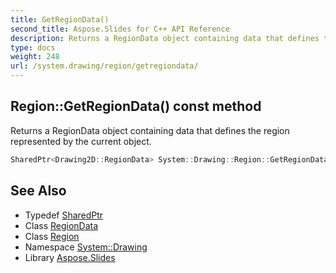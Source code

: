 ```yaml
---
title: GetRegionData()
second_title: Aspose.Slides for C++ API Reference
description: Returns a RegionData object containing data that defines the region represented by the current object.
type: docs
weight: 248
url: /system.drawing/region/getregiondata/
---
```

## Region::GetRegionData() const method


Returns a RegionData object containing data that defines the region represented by the current object.

```cpp
SharedPtr<Drawing2D::RegionData> System::Drawing::Region::GetRegionData() const
```

## See Also

* Typedef [SharedPtr](../../../system/sharedptr/)
* Class [RegionData](../../../system.drawing.drawing2d/regiondata/)
* Class [Region](../)
* Namespace [System::Drawing](../../)
* Library [Aspose.Slides](../../../)